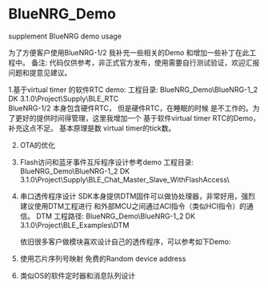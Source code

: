 # BlueNRG_Demo
supplement BlueNRG demo usage

为了方便客户使用BlueNRG-1/2  我补充一些相关的Demo 和增加一些补丁在此工程中。
备注: 代码仅供参考，非正式官方发布，使用需要自行测试验证，欢迎汇报问题和提意见建议。


1.基于virtual timer 的软件RTC demo:
	工程目录:	BlueNRG_Demo\BlueNRG-1_2 DK 3.1.0\Project\Supply\BLE_RTC\
	BlueNRG-1/2 本身包含硬件RTC， 但是硬件RTC，在睡眠的时候
	是不工作的。为了更好的提供时间得管理，这里我增加一个
	基于软件virtual timer RTC的Demo，补充这点不足。
	基本原理是数 virtual timer的tick数。
	
	
	
2. OTA的优化
	


3. Flash访问和蓝牙事件互斥程序设计参考demo
	工程目录: BlueNRG_Demo\BlueNRG-1_2 DK 3.1.0\Project\Supply\BLE_Chat_Master_Slave_WithFlashAccess\



4. 串口透传程序设计
	SDK本身提供DTM固件可以做协处理器，非常好用，强烈建议使用DTM工程进行
	和外部MCU之间通过ACI指令（类似HCI指令）的通信。
	DTM 工程路径: BlueNRG_Demo\BlueNRG-1_2 DK 3.1.0\Project\BLE_Examples\DTM
	
	依旧很多客户做模块喜欢设计自己的透传程序，可以参考如下Demo:
	
	

5. 使用芯片序列号映射 免费的Random device address
	


6. 类似OS的软件定时器和消息队列设计
	
	
	





	



